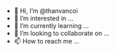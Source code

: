 - 👋 Hi, I’m @thanvancoi
- 👀 I’m interested in ...
- 🌱 I’m currently learning ...
- 💞️ I’m looking to collaborate on ...
- 📫 How to reach me ...

<!---
thanvancoi/thanvancoi is a ✨ special ✨ repository because its `README.md` (this file) appears on your GitHub profile.
You can click the Preview link to take a look at your changes.
--->
